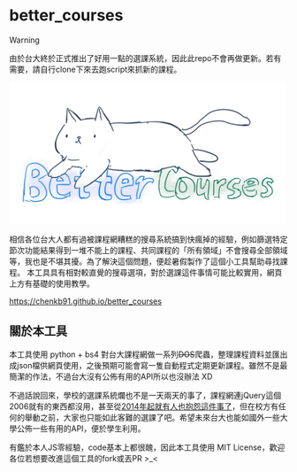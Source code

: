 # better_courses
> [!WARNING]  
> 由於台大終於正式推出了好用一點的選課系統，因此此repo不會再做更新。若有需要，請自行clone下來去跑script來抓新的課程。
<img src="https://github.com/ChenKB91/better_courses/blob/main/cat.png" width=500>

相信各位台大人都有過被課程網糟糕的搜尋系統搞到快瘋掉的經驗，例如篩選特定節次功能結果得到一堆不能上的課程、共同課程的「所有領域」不會搜尋全部領域等，我也是不堪其擾。為了解決這個問題，便趁暑假製作了這個小工具幫助尋找課程。
本工具具有相對較直覺的搜尋選項，對於選課這件事情可能比較實用，網頁上方有基礎的使用教學。

https://chenkb91.github.io/better_courses

## 關於本工具

本工具使用 python + bs4 對台大課程網做一系列~~DOS~~爬蟲，整理課程資料並匯出成json檔供網頁使用，之後預期可能會寫一隻自動程式定期更新課程。雖然不是最簡潔的作法，不過台大沒有公佈有用的API所以也沒辦法 XD

不過話說回來，學校的選課系統爛也不是一天兩天的事了，課程網連jQuery這個2006就有的東西都沒用，甚至從[2014年起就有人也抱怨這件事了](https://aelcenganda.medium.com/%E8%87%B4%E5%8F%B0%E5%A4%A7-%E6%90%9E%E8%BB%8A%E5%BA%AB%E8%AE%93%E5%AD%B8%E7%94%9F%E5%89%B5%E6%A5%AD-%E9%82%84%E4%B8%8D%E5%A6%82%E9%96%8B%E6%94%BE-api-20140930-1d313b427547)，但在校方有任何的舉動之前，大家也只能如此客難的選課了吧。希望未來台大也能如國外一些大學公佈一些有用的API，便於學生利用。

有鑑於本人JS零經驗，code基本上都很醜，因此本工具使用 MIT License，歡迎各位若想要改進這個工具的fork或丟PR >_<
